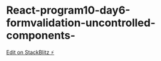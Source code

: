 # React-program10-day6-formvalidation-uncontrolled-components-

[Edit on StackBlitz ⚡️](https://stackblitz.com/edit/react-tecscg)